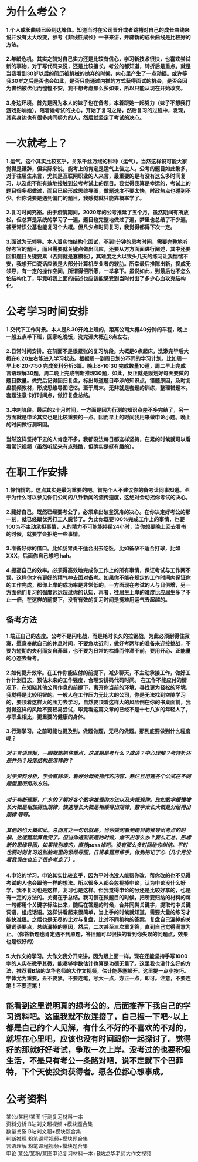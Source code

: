# 为什么考公？
#### 1.个人成长曲线已经到达峰值。知道当时在公司晋升或者跳槽对自己的成长曲线来说并没有太大改变，参考《非线性成长》一书来讲，开辟新的成长曲线是比较好的方法。
#### 2.年龄危机。其实之前对自己实力还是比较有信心，学习新技术很快，也喜欢尝试新的事物，对于写代码来说，还是比较擅长。考公的都知道，转折后是重点。就是当我看到30岁以后的简历被机械的抛弃的时候，内心里产生了一点动摇。或许等我30岁之后是否也会如此，是否只能通过内推的方式获得面试的机会，是否会因为害怕被优化而惶惶不安，我不想考虑那么多如果，所以只能从现在开始改变。
#### 3.身边环境。首先是因为本人的妹子也在备考，本着跟她一起努力（妹子不想我打游戏影响她），陪着她考试的决心，开始了复习之路，然后复习的过程中，发现，其实身边也有很多共同努力的人，然后就坚定了考试的决心。

# 一次就考上？
#### 1.运气。这个其实比较玄乎，关系千丝万缕的种种（运气）。当然这样说可能大家觉得是谦辞，但实际来说，能考上的肯定是运气上佳之人。公考的题目如此繁多，对于往届生来言，尤其是互联网职业的人来言，最重要的是有没有这么多时间复习，以及能不能有效地接触到公考考试上的题目。我觉得我算是幸运的，考试上的题目很多都做过，而且已经形成思维导图，做题速度不要太快，时政热点也碰到不少。但你说要是遇到偏门的题目，我感觉就只能靠概率学了。
#### 2.复习时间充裕。由于疫情期间，2020年的公考推延了五个月，虽然期间有所放松，但总算是系统的学习了一遍，题目也完整地做过了遍，梦里也总结了不少遍，甚至常识公基也能复习个大概。但凡少点时间复习，我觉得都得下次一定。
#### 3.面试为无领导。本人着实怕结构化面试，不到1分钟的思考时间，需要完整地听好考官的题目，而且需要就关键点做出回应，还要从方方面面进行阐述，其中还要回扣题目关键要素（否则就是套模板），其难度之大以致头几天的练习让我惴惴不安，我想开口说话应该是大部分计算机专业者的软肋。所幸最后推陈出新，换成无领导，有一定的操作空间，所谓得偿所愿，一举拿下。虽说如此，到最后也不怎么怕结构化了，毕竟听我上面的描述也应该能感受到当时付出了多少心血攻克结构化。

# 公考学习时间安排
#### 1.交代下工作背景。本人是8.30开始上班的，距离公司大概40分钟的车程，晚上一般五点半下班，回家吃晚饭，洗完澡大概在8点左右。
#### 2.日常时间安排。在前面不是很紧张的复习阶段。大概是6点起床，洗漱完毕后大概在6.20左右能进入学习状态。根据周一到周日划分不同的学习计划。比如周一早上6:20-7:50 完成资料分析3篇。晚上8-10:30 完成数量10道，周二早上完成言语理解30题，周二晚上完成判断推理30题，如此，反正就是规划好每天要做的题目数量。做完后记得回归复盘，标出每道题目牵涉的知识点，错题原因，及时复盘视频教材，形成思维导图记忆。至于周末。无非就是套题的训练，整理错题本。套题注意卡好时间点，做好复盘总结。
#### 3.冲刺阶段。最后的2个月时间，一方面是因为行测的知识点差不多完结了，另一方面就是申论其实也是比较重要的一点。因而早上的时间我用来做申论小题。晚上的时间做行测巩固。
#### 当然这样坚持下去的人肯定不多，我都没法每日都这样坚持，在累的时候就可以看看常识视频（虽然听起来有点残酷，但确实是挺有趣的）。

# 在职工作安排

#### 1.静悄悄的。这点其实是最为重要的吧。首先个人不建议你的备考让同事知道。至于为什么可以参见你们公司的八卦新闻的流传速度，这绝对会动摇你考试的决心。
#### 2.藏好自己。既然已经要考公了，必须拿出破釜沉舟的决心。在你决定好考公的那一刻，就已经跟优秀打工人脱节了。为此你既要100%完成工作上的事情，也要100%不主动承担事情，人的精力不可能能持续24小时，当你想要晚上回去看书的时候，就要学会拒绝一些事情。
#### 3.准备好你的借口。比如肠胃炎不适合出去吃饭，比如备孕不适合打球，比如XXX，后面你自己想吧 hah。
#### 4.提高自己的效率。必须得高效地完成你工作上的所有事情，保证考试与工作两不误，这样你才有更好的精气神去面对备考。如果你不能在规定的工作时间内保证你的工作完成，那你上岸的成功率是非常低的。一方面现在考试的人与日俱增，另一方面他们复习的强度远远超过你的认知，再者，往届生上岸的难度比应届生多了不止一倍，在这样的前提下，没有有效的复习时间是挺难用运气去超越的。


## 备考方法

#### 1.端正自己的态度。公考不是闪电战，而是耗时长久的拉锯战，为此必须耐得住寂寞，愿意奉献自己的休息时间，不要急功近利，做好考两年的准备来迎接挑战，不要为短期的失利而妄自菲薄，也不要为日常的枯燥而停滞不前，要用开心、正能量的心态去备考。

#### 2.如何提升效率。在工作你能应付的前提下，减少聊天，不主动承接工作，做好工作计划日志，预估未来的工作强度，合理安排码代码时间。 在工作不能应付的情况下，在知晓其他公司作息的前提下，离开你当前的环境，寻找更为轻松的环境，我觉得是比较明智的。一般人在工作压力无比大的公司，你是无法找到空隙学习的，要顶着这样大的压力去学习，自然要顶着这样大的风险倒在你的书桌面前，我觉得这样的风险不要轻易尝试，毕竟看这篇文章的已经不是十七八岁的年轻人了，与职业相比，更重要的健康的身体。

#### 3.行测学习。之前可能也提及到，做题做题，无尽的做题。那到底要做到什么程度呢？
##### 对于言语理解，一眼就能抓住重点，这道题是考什么？成语？中心理解？考转折还是并列？段落结构是怎样的？
##### 对于资料分析，学会直除法，看好分母所指代的内容，熟烂且用透各个公式在不同题型里所用的方法。
##### 对于判断理解，广东的了解好各个数字推理的方法以及大概规律。比如数字缓慢增长大概是相加得出规律，快速增长大概是相乘得出规律，数字太长大概是分组得出规律 等等。
##### 其他的也大概如此。总而言之一句话就是，当你做到看到题目能推导出考点的时候，这道题就算做完了。但当你遇到新题的时候，推不出怎么办？要么汇总，形成新的思维导图，如果特别难的，直接pass掉吧。没有那么多时间给你纠结。平时也要时刻复习这张脑海里的思维导图，日常拿题目练手，做到铭记于心（几个月没看我现在也忘了很多考点了）。

#### 4.申论的学习。申论其实比较玄乎，因为平时也没人能帮你改，帮你改的也不见得考试的人也会跟他一样的想法。所以很多人都会忽视掉申论，认为申论没什么好学，我不复习也是这样，复习也是这样。但我觉得申论的分还是比较好拿的，也是有一定的方法的。关键在于总结。我习惯在做题目的时候，把所要归纳的材料的每一句都用个关键字标注出来，随后在答题的时候，合并同类关键字，提取句中关键词语，组成话语。这样讲看起来很简单，当上手的时候就知道，需要大量的练习才能快准狠。之后也是无尽的比对与复盘，比对不同机构的答案，复盘自己漏掉的关键词语要点，总结漏掉的原因，然后，二次甚至三次重复答，直到自己觉得满意为止。（你答新题也肯定遇不到原题，答旧题可以很快的看到你失误的问题点，效果也是很好的）

#### 5.大作文的学习。大作文我分开来讲，因为跟上面一样，现在还能坚持手写1000字的人实在微乎其微，能凑够字数估计也算是功德无量了。这里我也没什么好的方法，推荐看B站的龙华老师的大作文视频，估计能茅塞顿开。这里提一点小技巧。字体尤为重要，丑不要紧，不要连笔，写大一点，方正一点，即可。注意，不要连笔！不要连笔！

## 能看到这里说明真的想考公的。后面推荐下我自己的学习资料吧。这里我就不放连接了，自己搜一下吧~以上都是自己的个人见解，有什么不好的不喜欢的不对的，就埋在心里吧，应该也没有时间跟你一起探讨了。觉得好的那就好好考试，争取一次上岸。没考过的也要积极生活，不是只有考公一条路对吧，说不定就下个巴菲特，下个天使投资获得者。愿各位都心想事成。

# 公考资料
某公/某粉/某图 行测复习材料一本  
资料分析 B站刘文超视频 +模块题合集  
数量关系 B站刘文超+模块题合集  
判断推理 粉笔课程视频+模块题合集  
言语理解 粉笔课程视频+模块题合集  
申论 某公/某粉/某图申论复习材料一本+B站龙华老师大作文视频  
